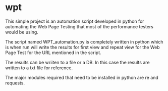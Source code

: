 # wpt
This simple project is an automation script developed in python for automating the Web Page Testing that most of the performance testers would be using.

The script named WPT_automation.py is completely written in python which is when run will write the results for first view and repeat view for the Web Page Test for the URL mentioned in the script.

The results can be wriiten to a file or a DB. In this case the results are written to a txt file for reference.

The major modules required that need to be installed in python are re and requests.
